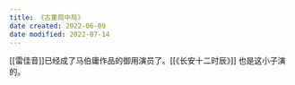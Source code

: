 ```yaml
---
title: 《古董局中局》
date created: 2022-06-09
date modified: 2022-07-14
---
```


[[雷佳音]]已经成了马伯庸作品的御用演员了。[[《长安十二时辰》]] 也是这小子演的。
